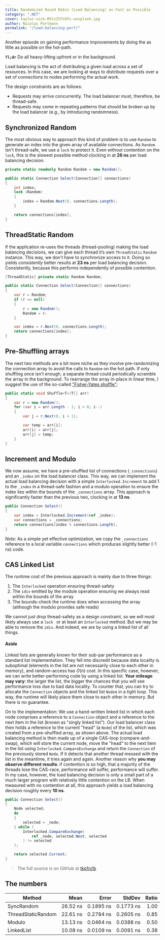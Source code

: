 ```yaml
---
title: Randomized Round Robin (Load Balancing) as Fast as Possible
category: ".NET"
cover: taylor-vick-M5tzZtFCOfs-unsplash.jpg
author: Nicolas Portmann
permalink: "/load-balancing-perf/"
---
```


Another episode on gaining performance improvements by doing the as little as possible on the hot-path.

**`Tl;dr`** Do all heavy-lifting upfront or in the background.

Load balancing is the act of distributing a given load across a set of resources. In this case, we are looking at ways to distribute requests over a set of connections to nodes performing the actual work.

The design constraints are as follows:

* Requests may arrive concurrently. The load balancer must, therefore, be thread-safe.
* Requests may come in repeating patterns that should be broken up by the load balancer (e.g., by introducing randomness).

## Synchronized Random

The most obvious way to approach this kind of problem is to use `Random` to generate an index into the given array of available connections. As `Random` isn't thread-safe, we use a `lock` to protect it. Even without contention on the `lock`, this is the slowest possible method clocking in at **26 ns** per load balancing decision.

```csharp
private static readonly Random Random = new Random();

public static Connection Select(Connection[] connections)
{
    int index;
    lock (Random)
    {
        index = Random.Next(0, connections.Length);
    }

    return connections[index];
}
```

## ThreadStatic Random

If the application re-uses the threads (thread-pooling) making the load balancing decisions, we can give each thread it’s own `ThreadStatic` `Random` instance. This way, we don't have to synchronize access to it. Doing so yields *consistently* better results at **23 ns** per load balancing decision. Consistently, because this performs independently of possible contention.

```csharp
[ThreadStatic] private static Random Random;

public static Connection Select(Connection[] connections)
{
    var r = Random;
    if (r == null)
    {
        r = new Random();
        Random = r;
    }

    var index = r.Next(0, connections.Length);
    return connections[index];
}
```

## Pre-Shuffling arrays

The next two methods are a bit more niche as they involve pre-randomizing the connection array to avoid the calls to `Random` on the hot path. If only shuffling once isn’t enough, a separate thread could periodically scramble the array in the background. To rearrange the array in-place in linear time, I suggest the use of the so-called ["Fisher-Yates shuffle"](https://en.wikipedia.org/wiki/Fisher%E2%80%93Yates_shuffle "Fisher-Yates Shuffle - Wikipedia"):

```csharp
public static void Shuffle<T>(T[] arr)
{
    var r = new Random();
    for (var i = arr.Length - 1; i > 0; i--)
    {
        var j = r.Next(0, i + 1);

        var temp = arr[i];
        arr[i] = arr[j];
        arr[j] = temp;
    }
}
```

## Increment and Modulo

We now assume, we have a pre-shuffled list of connections (`_connections`) and an `_index` on the load balancer class. This way, we can implement the actual load balancing decision with a simple `Interlocked.Increment` to add 1 to the `_index` in a thread-safe fashion and a modulo operation to ensure the index lies within the bounds of the `_connections` array. This approach is significantly faster than the previous two, clocking in at **13 ns**.

```csharp
public Connection Select()
{
    var index = Interlocked.Increment(ref _index);
    var connections = _connections;
    return connections[index % connections.Length];
}
```

*Note:* As a simple yet effective optimization, we copy the `_connections` reference to a local variable `connections` which produces slightly better (-1 ns) code.

## CAS Linked List

The runtime cost of the previous approach is mainly due to three things:

1. The `Interlocked` operation ensuring thread-safety
2. The `idiv` emitted by the module operation ensuring we always read within the bounds of the array
3. The bounds-check the runtime does when accessing the array (although the modulo provides safe reads)

We cannot just drop thread-safety as a design constraint, so we will most likely always use a `lock ` or at least an `Interlocked` method. But we may be able to remove the `idiv`. And indeed, we are by using a linked list of all things.

#### Aside

Linked lists are generally known for their sub-par performance as a standard list implementation. They fell into discredit because data locality is suboptimal (elements in the list are not necessarily close to each other in memory), and random-access has $O(n)$ cost. In this specific case, however, we can write better-performing code by using a linked list. **Your mileage may vary**: the larger the list, the bigger the chances that you will see performance loss due to bad data locality. To counter that, you can try to allocate the `Connection` objects and the linked list `Node`s in a tight loop. This way, the runtime will likely place them close to each other in memory. But there is no guarantee.

On to the implementation: We use a hand-written linked list in which each node comprises a reference to a `Connection` object and a reference to the next item in the list (known as "singly linked list"). Our load balancer class then holds a reference to the current "head" (a `Node`) of the list, which was created from a pre-shuffled array, as shown above. The actual load balancing method is then made up of a single CAS-loop (compare-and-swap), which will store the current node, move the "head" to the next item in the list using `Interlocked.CompareExchange` and return the `Connection` of the previously stored `Node`. If it detects that another thread messed with the list in the meantime, it tries again and again. Another reason why **you may observe different results**: if contention is so high, that a majority of the threads lose the CAS-race, performance will suffer, performance will suffer. In my case, however, the load balancing decision is only a small part of a much larger program with relatively little contention on the LB. When measured with no contention at all, this approach yields a load balancing decision roughly every **10 ns**.

```csharp
public Connection Select()
{
    Node selected;
    do
    {
        selected = _node;
    } while (
        Interlocked.CompareExchange(
            ref _node, selected.Next, selected
        ) != selected
    );

    return selected.Current;
}
```

> The full source is on GitHub at [tkp1n/lb](https://github.com/tkp1n/lb "lb - GitHub")

## The numbers

|             Method |     Mean |     Error |    StdDev | Ratio |
|------------------- |---------:|----------:|----------:|------:|
|         SyncRandom | 26.52 ns | 0.1895 ns | 0.1773 ns |  1.00 |
| ThreadStaticRandom | 22.61 ns | 0.2784 ns | 0.2605 ns |  0.85 |
|             Modulo | 13.13 ns | 0.0464 ns | 0.0388 ns |  0.50 |
|         LinkedList | 10.08 ns | 0.0109 ns | 0.0091 ns |  0.38 |